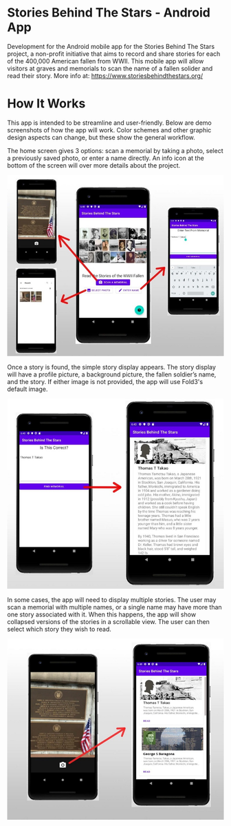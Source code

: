 # Stories Behind The Stars - Android App
Development for the Android mobile app for the Stories Behind The Stars project, a non-profit initiative that aims to record and share stories for each of the 400,000 American fallen from WWII. This mobile app will allow visitors at graves and memorials to scan the name of a fallen solider and read their story. More info at: https://www.storiesbehindthestars.org/


# How It Works

This app is intended to be streamline and user-friendly. Below are demo screenshots of how the app will work. Color schemes and other graphic design aspects can change, but these show the general workflow.

The home screen gives 3 options: scan a memorial by taking a photo, select a previously saved photo, or enter a name directly. An info icon at the bottom of the screen will over more details about the project.

![Home Screen](screenshots_v1/HomescreenAndOptions.jpg)

Once a story is found, the simple story display appears. The story display will have a profile picture, a background picture, the fallen soldier’s  name, and the story. If either image is not provided, the app will use Fold3's default image. 

![Finding a Story](screenshots_v1/FindMemorial.jpg)

In some cases, the app will need to display multiple stories. The user may scan a memorial with multiple names, or a single name may have more than one story associated with it. When this happens, the app will show collapsed  versions of the stories in a scrollable view. The user can then select which story they wish to read.

![If There Are Multiple Stories](screenshots_v1/MultipleStories.jpg)
